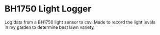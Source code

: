 # BH1750 Light Logger 
 Log data from a BH1750 light sensor to csv. Made to record the light levels in my garden to determine best lawn variety. 
